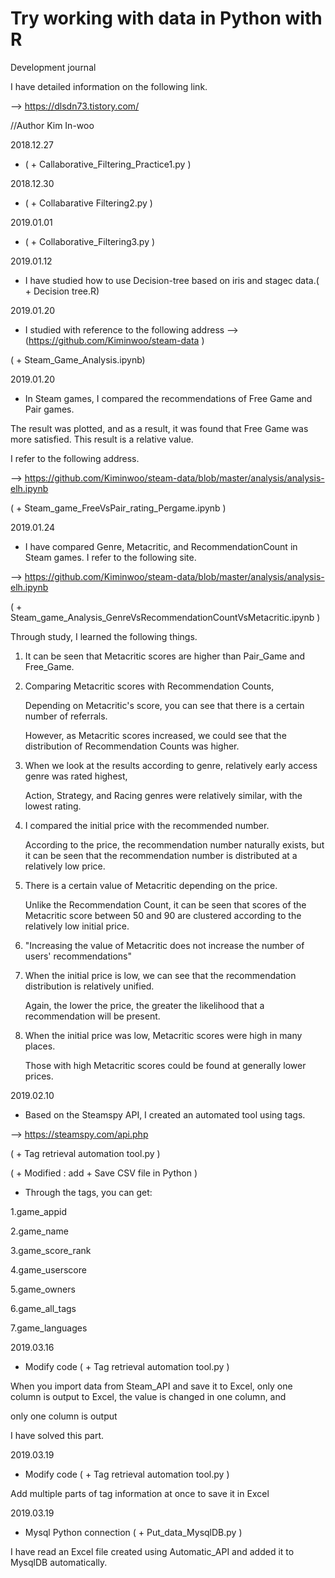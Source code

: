 # Try working with data in Python with R

Development journal 

I have detailed information on the following link.

--> https://dlsdn73.tistory.com/ 

//Author Kim In-woo 


2018.12.27 

- ( + Callaborative_Filtering_Practice1.py ) 

2018.12.30 

- ( + Collabarative Filtering2.py ) 

2019.01.01 

- ( + Collaborative_Filtering3.py ) 

2019.01.12 

- I have studied how to use Decision-tree based on iris and stagec data.( + Decision tree.R) 

2019.01.20 

- I studied with reference to the following address --> (https://github.com/Kiminwoo/steam-data ) 

( + Steam_Game_Analysis.ipynb)

2019.01.20 

- In Steam games, I compared the recommendations of Free Game and Pair games. 

The result was plotted, and as a result, it was found that Free Game was more satisfied. This result is a relative value.

I refer to the following address.

--> https://github.com/Kiminwoo/steam-data/blob/master/analysis/analysis-elh.ipynb

( + Steam_game_FreeVsPair_rating_Pergame.ipynb ) 


2019.01.24 

- I have compared Genre, Metacritic, and RecommendationCount in Steam games. I refer to the following site. 

--> https://github.com/Kiminwoo/steam-data/blob/master/analysis/analysis-elh.ipynb 

( + Steam_game_Analysis_GenreVsRecommendationCountVsMetacritic.ipynb ) 

Through study, I learned the following things.

1. It can be seen that Metacritic scores are higher than Pair_Game and Free_Game.

2. Comparing Metacritic scores with Recommendation Counts,

   Depending on Metacritic's score, you can see that there is a certain number of referrals.

   However, as Metacritic scores increased, we could see that the distribution of Recommendation Counts was higher.

3. When we look at the results according to genre, relatively early access genre was rated highest,

   Action, Strategy, and Racing genres were relatively similar, with the lowest rating.

4. I compared the initial price with the recommended number.

   According to the price, the recommendation number naturally exists, but it can be seen that the recommendation number is distributed    at a relatively low price.

5. There is a certain value of Metacritic depending on the price.

   Unlike the Recommendation Count, it can be seen that scores of the Metacritic score between 50 and 90 are clustered according to the    relatively low initial price.


6. "Increasing the value of Metacritic does not increase the number of users' recommendations"


7. When the initial price is low, we can see that the recommendation distribution is relatively unified.

   Again, the lower the price, the greater the likelihood that a recommendation will be present.

8. When the initial price was low, Metacritic scores were high in many places.

   Those with high Metacritic scores could be found at generally lower prices.


2019.02.10

- Based on the Steamspy API, I created an automated tool using tags.

--> https://steamspy.com/api.php

( + Tag retrieval automation tool.py ) 

( + Modified : add + Save CSV file in Python ) 

- Through the tags, you can get:

1.game_appid

2.game_name

3.game_score_rank

4.game_userscore

5.game_owners

6.game_all_tags

7.game_languages


2019.03.16

- Modify code ( + Tag retrieval automation tool.py ) 

When you import data from Steam_API and save it to Excel, only one column is output to Excel, the value is changed in one column, and 

only one column is output

I have solved this part.

2019.03.19

- Modify code ( + Tag retrieval automation tool.py ) 

Add multiple parts of tag information at once to save it in Excel

2019.03.19

- Mysql Python connection ( + Put_data_MysqlDB.py ) 

I have read an Excel file created using Automatic_API and added it to MysqlDB automatically.
